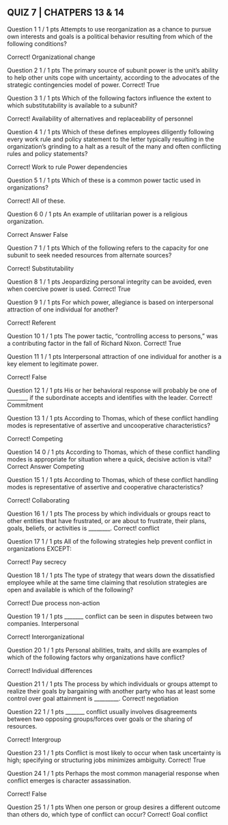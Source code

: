 ## QUIZ 7 | CHATPERS 13 & 14

Question 1
1 / 1 pts
Attempts to use reorganization as a chance to pursue own interests and goals is a political behavior resulting from which of the following conditions?

Correct!
  Organizational change

Question 2
1 / 1 pts
The primary source of subunit power is the unit’s ability to help other units cope with uncertainty, according to the advocates of the strategic contingencies model of power.
Correct!
  True


Question 3
1 / 1 pts
Which of the following factors influence the extent to which substitutability is available to a subunit?

Correct!
  Availability of alternatives and replaceability of personnel

Question 4
1 / 1 pts
Which of these defines employees diligently following every work rule and policy statement to the letter typically resulting in the organization’s grinding to a halt as a result of the many and often conflicting rules and policy statements?

Correct!
  Work to rule
  Power dependencies

Question 5
1 / 1 pts
Which of these is a common power tactic used in organizations?

Correct!
  All of these.

Question 6
0 / 1 pts
An example of utilitarian power is a religious organization.

Correct Answer
  False

Question 7
1 / 1 pts
Which of the following refers to the capacity for one subunit to seek needed resources from alternate sources?

Correct!
  Substitutability

Question 8
1 / 1 pts
Jeopardizing personal integrity can be avoided, even when coercive power is used.
Correct!
  True


Question 9
1 / 1 pts
For which power, allegiance is based on interpersonal attraction of one individual for another?

Correct!
  Referent


Question 10
1 / 1 pts
The power tactic, “controlling access to persons,” was a contributing factor in the fall of Richard Nixon.
Correct!
  True

Question 11
1 / 1 pts
Interpersonal attraction of one individual for another is a key element to legitimate power.

Correct!
  False

Question 12
1 / 1 pts
His or her behavioral response will probably be one of _______, if the subordinate accepts and identifies with the leader.
Correct!
  Commitment


Question 13
1 / 1 pts
According to Thomas, which of these conflict handling modes is representative of assertive and uncooperative characteristics?

Correct!
  Competing


Question 14
0 / 1 pts
According to Thomas, which of these conflict handling modes is appropriate for situation where a quick, decisive action is vital?
Correct Answer
  Competing


Question 15
1 / 1 pts
According to Thomas, which of these conflict handling modes is representative of assertive and cooperative characteristics?

Correct!
  Collaborating


Question 16
1 / 1 pts
The process by which individuals or groups react to other entities that have frustrated, or are about to frustrate, their plans, goals, beliefs, or activities is ________.
Correct!
  conflict


Question 17
1 / 1 pts
All of the following strategies help prevent conflict in organizations EXCEPT:

Correct!
  Pay secrecy

Question 18
1 / 1 pts
The type of strategy that wears down the dissatisfied employee while at the same time claiming that resolution strategies are open and available is which of the following?

Correct!
  Due process non-action


Question 19
1 / 1 pts
_______ conflict can be seen in disputes between two companies.
  Interpersonal

Correct!
  Interorganizational


Question 20
1 / 1 pts
Personal abilities, traits, and skills are examples of which of the following factors why organizations have conflict?

Correct!
  Individual differences


Question 21
1 / 1 pts
The process by which individuals or groups attempt to realize their goals by bargaining with another party who has at least some control over goal attainment is _________.
Correct!
  negotiation


Question 22
1 / 1 pts
_______ conflict usually involves disagreements between two opposing groups/forces over goals or the sharing of resources.

Correct!
  Intergroup


Question 23
1 / 1 pts
Conflict is most likely to occur when task uncertainty is high; specifying or structuring jobs minimizes ambiguity.
Correct!
  True


Question 24
1 / 1 pts
Perhaps the most common managerial response when conflict emerges is character assassination.

Correct!
  False

Question 25
1 / 1 pts
When one person or group desires a different outcome than others do, which type of conflict can occur?
Correct!
  Goal conflict
